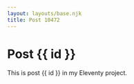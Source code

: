 ```yaml
---
layout: layouts/base.njk
title: Post 10472
---
```


# Post {{ id }}

This is post {{ id }} in my Eleventy project.
